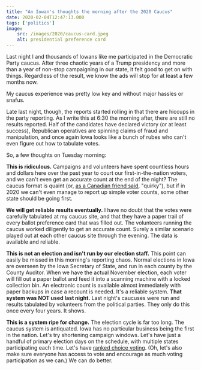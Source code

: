 ```yaml
---
title: "An Iowan's thoughts the morning after the 2020 Caucus"
date: 2020-02-04T12:47:13.000
tags: ['politics']
image:
    src: /images/2020/caucus-card.jpeg
    alt: presidential preference card
---
```


Last night I and thousands of Iowans like me participated in the Democratic Party caucus. After three chaotic years of a Trump presidency and more than a year of non-stop campaigning in our state, it felt good to get on with things. Regardless of the result, we know the ads will stop for at least a few months now.

My caucus experience was pretty low key and without major hassles or snafus. 

Late last night, though, the reports started rolling in that there are hiccups in the party reporting. As I write this at 6:30 the morning after, there are still no results reported. Half of the candidates have declared victory (or at least success), Republican operatives are spinning claims of fraud and manipulation, and once again Iowa looks like a bunch of rubes who can't even figure out how to tabulate votes.

So, a few thoughts on Tuesday morning:

**This is ridiculous.** Campaigns and volunteers have spent countless hours and dollars here over the past year to court our first-in-the-nation voters, and we can't even get an accurate count at the end of the night? The caucus format is quaint (or, [as a Canadian friend said](https://twitter.com/kootenayrev/status/1224506061777801221?s=20), "quirky"), but if in 2020 we can't even manage to report up simple voter counts, some other state should be going first.

**We will get reliable results eventually.** I have no doubt that the votes were carefully tabulated at my caucus site, and that they have a paper trail of every ballot preference card that was filled out. The volunteers running the caucus worked diligently to get an accurate count. Surely a similar scenario played out at each other caucus site through the evening. The data is available and reliable.

**This is not an election and isn't run by our election staff.** This point can easily be missed in this morning's reporting chaos. Normal elections in Iowa are overseen by the Iowa Secretary of State, and run in each county by the County Auditor. When we have the actual November election, each voter will fill out a paper ballot and feed it into a scanning machine with a locked collection bin. An electronic count is available almost immediately with paper backups in case a recount is needed. It's a reliable system. **That system was NOT used last night.** Last night's caucuses were run and results tabulated by volunteers from the political parties. They only do this once every four years. It shows.

**This is a system ripe for change.** The election cycle is far too long. The caucus system is antiquated. Iowa has no particular business being the first in the nation. Let's try shortening campaign windows. Let's have just a handful of primary election days on the schedule, with multiple states participating each time. Let's have [ranked choice voting](https://www.fairvote.org/rcv#where_is_ranked_choice_voting_used). (Oh, let's also make sure everyone has access to vote and encourage as much voting participation as we can.) We can do better.
